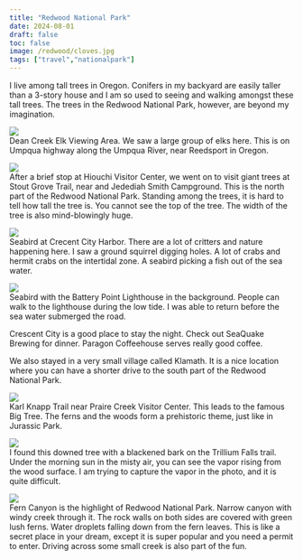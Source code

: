 ```yaml
---
title: "Redwood National Park"
date: 2024-08-01
draft: false
toc: false
image: /redwood/cloves.jpg
tags: ["travel","nationalpark"]
---
```


I live among tall trees in Oregon. Conifers in my backyard are easily taller than a 3-story house and I am so used to seeing and walking amongst these tall trees. The trees in the Redwood National Park, however, are beyond my imagination.

![](/redwood/elks.jpg)  
Dean Creek Elk Viewing Area. We saw a large group of elks here. This is on Umpqua highway along the Umpqua River, near Reedsport in Oregon.

![](/redwood/stout-grove.jpg)  
After a brief stop at Hiouchi Visitor Center, we went on to visit giant trees at Stout Grove Trail, near  and Jedediah Smith Campground. This is the north part of the Redwood National Park. Standing among the trees, it is hard to tell how tall the tree is. You cannot see the top of the tree. The width of the tree is also mind-blowingly huge.

![](/redwood/seabird.jpg)  
Seabird at Crecent City Harbor. There are a lot of critters and nature happening here. I saw a ground squirrel digging holes. A lot of crabs and hermit crabs on the intertidal zone. A seabird picking a fish out of the sea water.

![](/redwood/seabird2.jpg)  
Seabird with the Battery Point Lighthouse in the background. People can walk to the lighthouse during the low tide. I was able to return before the sea water submerged the road.

Crescent City is a good place to stay the night. Check out SeaQuake Brewing for dinner. Paragon Coffeehouse serves really good coffee.

We also stayed in a very small village called Klamath. It is a nice location where you can have a shorter drive to the south part of the Redwood National Park.

![](/redwood/redwood2.jpg)  
Karl Knapp Trail near Praire Creek Visitor Center. This leads to the famous Big Tree. The ferns and the woods form a prehistoric theme, just like in Jurassic Park.

![](/redwood/smoke.jpg)  
I found this downed tree with a blackened bark on the Trillium Falls trail. Under the morning sun in the misty air, you can see the vapor rising from the wood surface. I am trying to capture the vapor in the photo, and it is quite difficult.

![](/redwood/fern-canyon.jpg)  
Fern Canyon is the highlight of Redwood National Park. Narrow canyon with windy creek through it. The rock walls on both sides are covered with green lush ferns. Water droplets falling down from the fern leaves. This is like a secret place in your dream, except it is super popular and you need a permit to enter. Driving across some small creek is also part of the fun.

